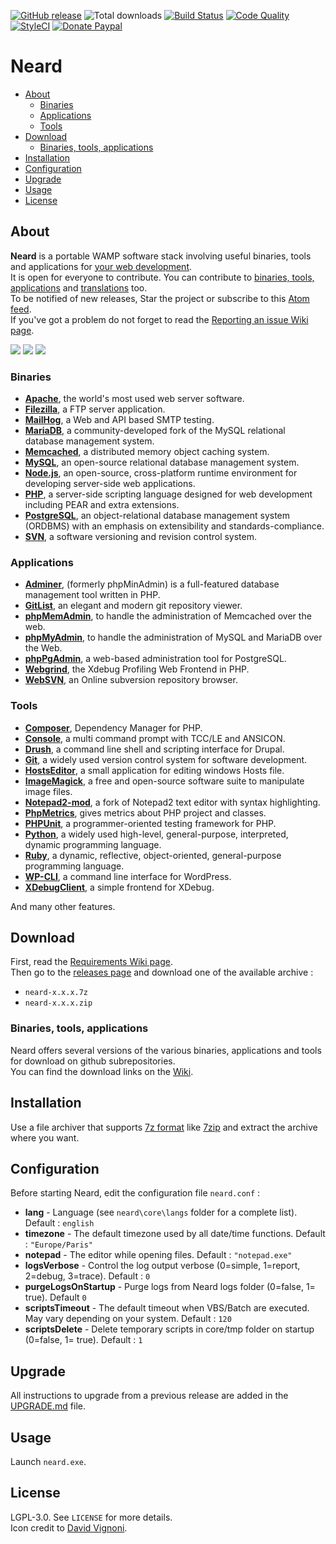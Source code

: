 [![GitHub release](https://img.shields.io/github/release/crazy-max/neard.svg?style=flat-square)](https://github.com/crazy-max/neard/releases/latest)
![Total downloads](https://img.shields.io/github/downloads/crazy-max/neard/total.svg?style=flat-square)
[![Build Status](https://img.shields.io/travis/crazy-max/neard/master.svg?style=flat-square)](https://travis-ci.org/crazy-max/neard)
[![Code Quality](https://img.shields.io/codacy/grade/75278913a45643ab871b87283963b3c5.svg?style=flat-square)](https://www.codacy.com/app/crazy-max/neard)
[![StyleCI](https://styleci.io/repos/17113647/shield?style=flat-square)](https://styleci.io/repos/17113647)
[![Donate Paypal](https://img.shields.io/badge/donate-paypal-blue.svg?style=flat-square)](https://www.paypal.me/crazyws)

# Neard

<!-- START doctoc generated TOC please keep comment here to allow auto update -->
<!-- DON'T EDIT THIS SECTION, INSTEAD RE-RUN doctoc TO UPDATE -->


- [About](#about)
  - [Binaries](#binaries)
  - [Applications](#applications)
  - [Tools](#tools)
- [Download](#download)
  - [Binaries, tools, applications](#binaries-tools-applications)
- [Installation](#installation)
- [Configuration](#configuration)
- [Upgrade](#upgrade)
- [Usage](#usage)
- [License](#license)

<!-- END doctoc generated TOC please keep comment here to allow auto update -->

## About

**Neard** is a portable WAMP software stack involving useful binaries, tools and applications for [your web development](../../wiki/Screenshots).<br />
It is open for everyone to contribute. You can contribute to [binaries, tools, applications](../../wiki/Contribute) and [translations](../../wiki/Translations) too.<br />
To be notified of new releases, Star the project or subscribe to this [Atom feed](https://github.com/crazy-max/neard/releases.atom).<br />
If you've got a problem do not forget to read the [Reporting an issue Wiki page](../../wiki/Reporting-an-issue).

![](../../wiki/screenshots/neard-menu1-20161129.png)  ![](../../wiki/screenshots/neard-menu2-20160505.png)  ![](../../wiki/screenshots/neard-menu-tools2-20161215.png)

### Binaries

* **[Apache](../../wiki/binApache)**, the world's most used web server software.
* **[Filezilla](../../wiki/binFilezilla)**, a FTP server application.
* **[MailHog](../../wiki/binMailHog)**, a Web and API based SMTP testing.
* **[MariaDB](../../wiki/binMariaDB)**, a community-developed fork of the MySQL relational database management system.
* **[Memcached](../../wiki/binMemcached)**, a distributed memory object caching system.
* **[MySQL](../../wiki/binMySQL)**, an open-source relational database management system.
* **[Node.js](../../wiki/binNode.js)**, an open-source, cross-platform runtime environment for developing server-side web applications.
* **[PHP](../../wiki/binPHP)**, a server-side scripting language designed for web development including PEAR and extra extensions.
* **[PostgreSQL](../../wiki/binPostgreSQL)**, an object-relational database management system (ORDBMS) with an emphasis on extensibility and standards-compliance.
* **[SVN](../../wiki/binSVN)**, a software versioning and revision control system.

### Applications

* **[Adminer](../../wiki/appAdminer)**, (formerly phpMinAdmin) is a full-featured database management tool written in PHP.
* **[GitList](../../wiki/appGitList)**, an elegant and modern git repository viewer.
* **[phpMemAdmin](../../wiki/appPhpMemAdmin)**, to handle the administration of Memcached over the web.
* **[phpMyAdmin](../../wiki/appPhpMyAdmin)**, to handle the administration of MySQL and MariaDB over the Web.
* **[phpPgAdmin](../../wiki/appPhpPgAdmin)**, a web-based administration tool for PostgreSQL.
* **[Webgrind](../../wiki/appWebgrind)**, the Xdebug Profiling Web Frontend in PHP.
* **[WebSVN](../../wiki/appWebSVN)**, an Online subversion repository browser.

### Tools

* **[Composer](../../wiki/toolComposer)**, Dependency Manager for PHP.
* **[Console](../../wiki/toolConsole)**, a multi command prompt with TCC/LE and ANSICON.
* **[Drush](../../wiki/toolDrush)**, a command line shell and scripting interface for Drupal.
* **[Git](../../wiki/toolGit)**, a widely used version control system for software development.
* **[HostsEditor](../../wiki/toolHostsEditor)**, a small application for editing windows Hosts file.
* **[ImageMagick](../../wiki/toolImageMagick)**, a free and open-source software suite to manipulate image files.
* **[Notepad2-mod](../../wiki/toolNotepad2-mod)**, a fork of Notepad2 text editor with syntax highlighting.
* **[PhpMetrics](../../wiki/toolPhpMetrics)**, gives metrics about PHP project and classes.
* **[PHPUnit](../../wiki/toolPHPUnit)**, a programmer-oriented testing framework for PHP.
* **[Python](../../wiki/toolPython)**, a widely used high-level, general-purpose, interpreted, dynamic programming language.
* **[Ruby](../../wiki/toolRuby)**, a dynamic, reflective, object-oriented, general-purpose programming language.
* **[WP-CLI](../../wiki/toolWP-CLI)**, a command line interface for WordPress.
* **[XDebugClient](../../wiki/toolXDebugClient)**, a simple frontend for XDebug.

And many other features.

## Download

First, read the [Requirements Wiki page](../../wiki/Requirements).<br />
Then go to the [releases page](https://github.com/crazy-max/neard/releases) and download one of the available archive :
* `neard-x.x.x.7z`
* `neard-x.x.x.zip`

### Binaries, tools, applications

Neard offers several versions of the various binaries, applications and tools for download on github subrepositories.<br />
You can find the download links on the [Wiki](../../wiki).

## Installation

Use a file archiver that supports [7z format](http://www.7-zip.org/7z.html) like [7zip](http://www.7-zip.org/) and extract the archive where you want.

## Configuration

Before starting Neard, edit the configuration file `neard.conf` :
* **lang** - Language (see `neard\core\langs` folder for a complete list). Default : `english`
* **timezone** - The default timezone used by all date/time functions. Default : `"Europe/Paris"`
* **notepad** - The editor while opening files. Default : `"notepad.exe"`
* **logsVerbose** - Control the log output verbose (0=simple, 1=report, 2=debug, 3=trace). Default : `0`
* **purgeLogsOnStartup** - Purge logs from Neard logs folder (0=false, 1= true). Default `0`
* **scriptsTimeout** - The default timeout when VBS/Batch are executed. May vary depending on your system. Default : `120`
* **scriptsDelete** - Delete temporary scripts in core/tmp folder on startup (0=false, 1= true). Default : `1`

## Upgrade

All instructions to upgrade from a previous release are added in the [UPGRADE.md](https://github.com/crazy-max/neard/blob/master/UPGRADE.md) file.

## Usage

Launch `neard.exe`.

## License

LGPL-3.0. See `LICENSE` for more details.<br />
Icon credit to [David Vignoni](http://www.icon-king.com/).

